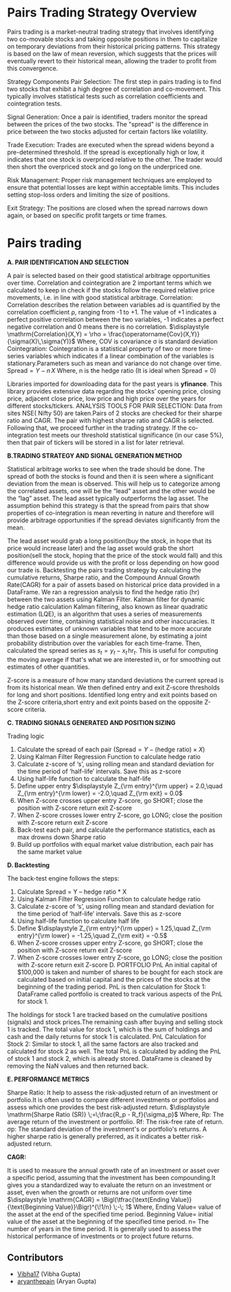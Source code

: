 # Pairs Trading Strategy Overview
Pairs trading is a market-neutral trading strategy that involves identifying two co-movable stocks and taking opposite positions in them to capitalize on temporary deviations from their historical pricing patterns. This strategy is based on the law of mean reversion, which suggests that the prices will eventually revert to their historical mean, allowing the trader to profit from this convergence.

Strategy Components
Pair Selection: The first step in pairs trading is to find two stocks that exhibit a high degree of correlation and co-movement. This typically involves statistical tests such as correlation coefficients and cointegration tests.

Signal Generation: Once a pair is identified, traders monitor the spread between the prices of the two stocks. The "spread" is the difference in price between the two stocks adjusted for certain factors like volatility.

Trade Execution: Trades are executed when the spread widens beyond a pre-determined threshold. If the spread is exceptionally high or low, it indicates that one stock is overpriced relative to the other. The trader would then short the overpriced stock and go long on the underpriced one.

Risk Management: Proper risk management techniques are employed to ensure that potential losses are kept within acceptable limits. This includes setting stop-loss orders and limiting the size of positions.

Exit Strategy: The positions are closed when the spread narrows down again, or based on specific profit targets or time frames.
# Pairs trading
**A. PAIR IDENTIFICATION AND SELECTION**

A pair is selected based on their good statistical arbitrage opportunities over time. Correlation and cointegration are 2 important terms which we calculated to keep in check if the stocks follow the required relative price movements, i.e. in line with good statistical arbitrage.
Correlation: Correlation describes the relation between variables ad is quantified by the correlation coefficient ρ, ranging from -1 to +1. The value of +1 indicates a perfect positive correlation between the two variables, -1 indicates a perfect negative correlation and 0 means there is no correlation.
$\displaystyle \mathrm{Correlation}(X,Y) = \rho = \frac{\operatorname{Cov}(X,Y)}{\sigma(X)\,\sigma(Y)}$
Where,
COV is covariance
σ is standard deviation
Cointegration: Cointegration is a statistical property of two or more time-series variables which indicates if a linear combination of the variables is stationary.Parameters such as mean and variance do not change over time.
$\displaystyle \mathrm{Spread} = Y - n\,X$
Where,
n is the hedge ratio (It is ideal when $\displaystyle \mathrm{Spread} = 0$)
  
Libraries imported for downloading data for the past years is **yfinance**. This library provides extensive data regarding the stocks’ opening price, closing price, adjacent close price, low price and high price over the years for different stocks/tickers.
ANALYSIS TOOLS FOR PAIR SELECTION:
Data from sites NSE( Nifty 50) are taken.Pairs of 2 stocks are checked for their sharpe ratio and CAGR. The pair with highest sharpe ratio and CAGR is selected. Following that, we proceed further in the trading strategy.
If the co-integration test meets our threshold statistical significance (in our case 5%), then that pair of tickers will be stored in a list for later retrieval.

**B.TRADING STRATEGY AND SIGNAL GENERATION METHOD**

Statistical arbitrage works to see when the trade should be done. The spread of both the stocks is found and then it is seen where a significant deviation from the mean is observed. This will help us to categorize among the correlated assets, one will be the “lead” asset and the other would be the “lag” asset. The lead asset typically outperforms the lag asset.
The assumption behind this strategy is that the spread from pairs that show properties of co-integration is mean reverting in nature and therefore will provide arbitrage opportunities if the spread deviates significantly from the mean.
 
 The lead asset would grab a long position(buy the stock, in hope that its price would increase later) and the lag asset would grab the short position(sell the stock, hoping that the price of the stock would fall) and this difference would provide us with the profit or loss depending on how good our trade is.
Backtesting the pairs trading strategy by calculating the cumulative returns, Sharpe ratio, and the Compound Annual Growth Rate(CAGR) for a pair of assets based on historical price data provided in a DataFrame.
We ran a regression analysis to find the hedge ratio (hr) between the two assets using Kalman Filter.
Kalman filter for dynamic hedge ratio calculation
Kalman filtering, also known as linear quadratic estimation (LQE), is an algorithm that uses a series of measurements observed over time, containing statistical noise and other inaccuracies.
It produces estimates of unknown variables that tend to be more accurate than those based on a single measurement alone, by estimating a joint probability distribution over the variables for each time-frame.
Then, calculated the spread series as $\displaystyle s_t = y_t - x_t \,\mathrm{hr}_t$.
This is useful for computing the moving average if that's what we are interested in, or for smoothing out estimates of other quantities.

 Z-score is a measure of how many standard deviations the current spread is from its historical mean.
We then defined entry and exit Z-score thresholds for long and short positions. Identified long entry and exit points based on the Z-score criteria,short entry and exit points based on the opposite Z-score criteria.

**C. TRADING SIGNALS GENERATED AND POSITION SIZING**

Trading logic
1. Calculate the spread of each pair ($\displaystyle \mathrm{Spread} = Y - (\text{hedge ratio}) \times X$)
2. Using Kalman Filter Regression Function to calculate hedge ratio
3. Calculate z-score of ‘s’, using rolling mean and standard deviation for the time period of ‘half-life’ intervals. Save this as z-score
4. Using half-life function to calculate the half-life
5. Define upper entry $\displaystyle Z_{\rm entry}^{\rm upper} = 2.0,\quad
Z_{\rm entry}^{\rm lower} = -2.0,\quad
Z_{\rm exit} = 0.0$
6. When Z-score crosses upper entry Z-score, go SHORT; close
the position with Z-score return exit Z-score
7. When Z-score crosses lower entry Z-score, go LONG; close
the position with Z-score return exit Z-score
8. Back-test each pair, and calculate the performance statistics,
each as max drowns down Sharpe ratio
9. Build up portfolios with equal market value distribution, each pair has the same market value

**D. Backtesting**

The back-test engine follows the steps:
1. Calculate Spread = Y – hedge ratio * X
2. Using Kalman Filter Regression Function to calculate hedge
ratio
3. Calculate z-score of ‘s’, using rolling mean and standard
deviation for the time period of ‘half-life’ intervals. Save this as
z-score
4. Using half-life function to calculate half life
5. Define $\displaystyle Z_{\rm entry}^{\rm upper} = 1.25,\quad
Z_{\rm entry}^{\rm lower} = -1.25,\quad
Z_{\rm exit} = -0.5$
6. When Z-score crosses upper entry Z-score, go SHORT; close
the position with Z-score return exit Z-score
7. When Z-score crosses lower entry Z-score, go LONG; close
the position with Z-score return exit Z-score
D. PORTFOLIO PnL
An initial capital of $100,000 is taken and number of shares to be bought for each stock are calculated based on initial capital and the prices of the stocks at the beginning of the trading period.
PnL is then calculation for Stock 1:
DataFrame called portfolio is created to track various aspects of the PnL for stock 1.

The holdings for stock 1 are tracked based on the cumulative positions (signals) and stock prices.The remaining cash after buying and selling stock 1 is tracked. The total value for stock 1, which is the sum of holdings and cash and the daily returns for stock 1 is calculated.
PnL Calculation for Stock 2:
Similar to stock 1, all the same factors are also tracked and calculated for stock 2 as well.
The total PnL is calculated by adding the PnL of stock 1 and stock 2, which is already stored.
DataFrame is cleaned by removing the NaN values and then returned back.

**E. PERFORMANCE METRICS**

Sharpe Ratio:
It help to assess the risk-adjusted return of an investment or portfolio.It is often used to compare different investments or portfolios and assess which one provides the best risk-adjusted return.
$\displaystyle \mathrm{Sharpe Ratio (SR)} \;=\;\frac{R_p - R_f}{\sigma_p}$
Where,
Rp: The average return of the investment or portfolio.
Rf: The risk-free rate of return.
σp: The standard deviation of the investment's or portfolio's returns.
A higher sharpe ratio is generally preferred, as it indicates a better risk-adjusted return.

**CAGR:**

It is used to measure the annual growth rate of an investment or asset over a specific period, assuming that the investment has been compounding.It gives you a standardized way to evaluate the return on an investment or asset, even when the growth or returns are not uniform over time
$\displaystyle \mathrm{CAGR} 
  = \Bigl(\tfrac{\text{Ending Value}}{\text{Beginning Value}}\Bigr)^{\!1/n} \;-\; 1$
Where,
Ending Value= value of the asset at the end of the specified time period.
Beginning Value= initial value of the asset at the beginning of the specified time period. n= The number of years in the time period.
It is generally used to assess the historical performance of investments or to project future returns.

## Contributors

- [Vibha17](https://github.com/Vibha17) (Vibha Gupta)  
- [aryanthepain](https://github.com/aryanthepain) (Aryan Gupta)
